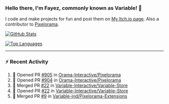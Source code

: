 ### Hello there, I'm Fayez, commonly known as Variable! 👋
I code and make projects for fun and post them on [My Itch.io page](https://variable-industries.itch.io/). Also a contributor to [Pixelorama](https://github.com/Orama-Interactive/Pixelorama).

[![GitHub Stats](https://github-readme-stats.vercel.app/api/?username=Variable-ind&show_icons=true&theme=merko)](https://github.com/anuraghazra/github-readme-stats)

[![Top Languages](https://github-readme-stats.vercel.app/api/top-langs/?username=Variable-ind&layout=compact&theme=merko)](https://github.com/anuraghazra/github-readme-stats)

---

### :zap: Recent Activity

<!--START_SECTION:activity-->
1. 💪 Opened PR [#905](https://github.com/Orama-Interactive/Pixelorama/pull/905) in [Orama-Interactive/Pixelorama](https://github.com/Orama-Interactive/Pixelorama)
2. 💪 Opened PR [#904](https://github.com/Orama-Interactive/Pixelorama/pull/904) in [Orama-Interactive/Pixelorama](https://github.com/Orama-Interactive/Pixelorama)
3. 🎉 Merged PR [#22](https://github.com/Variable-Interactive/Variable-Store/pull/22) in [Variable-Interactive/Variable-Store](https://github.com/Variable-Interactive/Variable-Store)
4. 💪 Opened PR [#22](https://github.com/Variable-Interactive/Variable-Store/pull/22) in [Variable-Interactive/Variable-Store](https://github.com/Variable-Interactive/Variable-Store)
5. 🎉 Merged PR [#9](https://github.com/Variable-ind/Pixelorama-Extensions/pull/9) in [Variable-ind/Pixelorama-Extensions](https://github.com/Variable-ind/Pixelorama-Extensions)
<!--END_SECTION:activity-->

<!--
**Variable-ind/Variable-ind** is a ✨ _special_ ✨ repository because its `README.md` (this file) appears on your GitHub profile.

Here are some ideas to get you started:
- 🌱 I’m currently studying at ...
- 🔭 I’m currently working on ...
- 👯 I’m looking to collaborate on ...
- 🤔 I’m looking for help with ...
- 💬 Ask me about ...
- 📫 How to reach me: ...
- ⚡ Fun fact: ...
-->
